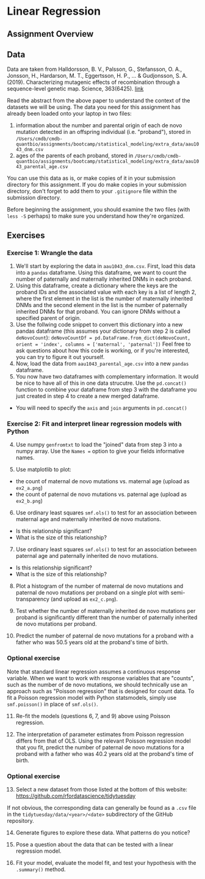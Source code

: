 # Linear Regression

## Assignment Overview

<!-- ADD THIS (use DNM acronym) --> 

## Data

Data are taken from Halldorsson, B. V., Palsson, G., Stefansson, O. A., Jonsson, H., Hardarson, M. T., Eggertsson, H. P., ... & Gudjonsson, S. A. (2019). Characterizing mutagenic effects of recombination through a sequence-level genetic map. Science, 363(6425). [link](https://science.sciencemag.org/content/363/6425/eaau1043.abstract)

Read the abstract from the above paper to understand the context of the datasets we will be using. The data you need for this assignment has already been loaded onto your laptop in two files:
1. information about the number and parental origin of each de novo mutation detected in an offspring individual (i.e. "proband"), stored in `/Users/cmdb/cmdb-quantbio/assignments/bootcamp/statistical_modeling/extra_data/aau1043_dnm.csv`
2. ages of the parents of each proband, stored in `/Users/cmdb/cmdb-quantbio/assignments/bootcamp/statistical_modeling/extra_data/aau1043_parental_age.csv`

You can use this data as is, or make copies of it in your submission directory for this assignment. If you do make copies in your submission directory, don't forget to add them to your `.gitignore` file within the submission directory.

Before beginning the assignment, you should examine the two files (with `less -S` perhaps) to make sure you understand how they're organized.

## Exercises

### Exercise 1: Wrangle the data

1. We'll start by exploring the data in `aau1043_dnm.csv`. First, load this data into a `pandas` dataframe. Using this dataframe, we want to count the number of paternally and maternally inherited DNMs in each proband.
2. Using this dataframe, create a dictionary where the keys are the proband IDs and the associated value with each key is a list of length 2, where the first element in the list is the number of maternally inherited DNMs and the second element in the list is the number of paternally inherited DNMs for that proband. You can ignore DNMs without a specified parent of origin.
3. Use the follwing code snippet to convert this dictionary into a new pandas dataframe (this assumes your dictionary from step 2 is called `deNovoCount`):
`deNovoCountDf = pd.DataFrame.from_dict(deNovoCount, orient = 'index', columns = ['maternal', 'paternal'])`
Feel free to ask questions about how this code is working, or if you're interested, you can try to figure it out yourself.
4. Now, load the data from `aau1043_parental_age.csv` into a new `pandas` dataframe.
5. You now have two dataframes with complementary information. It would be nice to have all of this in one data strucutre. Use the `pd.concat()` function to combine your dataframe from step 3 with the dataframe you just created in step 4 to create a new merged dataframe.
  * You will need to specify the `axis` and `join` arguments in `pd.concat()`

### Exercise 2: Fit and interpret linear regression models with Python

4. Use numpy `genfromtxt` to load the "joined" data from step 3 into a numpy array. Use the `Names =` option to give your fields informative names.

5. Use matplotlib to plot:
* the count of maternal de novo mutations vs. maternal age (upload as `ex2_a.png`)
* the count of paternal de novo mutations vs. paternal age (upload as `ex2_b.png`)

6. Use ordinary least squares `smf.ols()` to test for an association between maternal age and maternally inherited de novo mutations.
* Is this relationship significant?
* What is the size of this relationship?

7. Use ordinary least squares `smf.ols()` to test for an association between paternal age and paternally inherited de novo mutations.
* Is this relationship significant?
* What is the size of this relationship?

8. Plot a histogram of the number of maternal de novo mutations and paternal de novo mutations per proband on a single plot with semi-transparency (and upload as `ex2_c.png`).

9. Test whether the number of maternally inherited de novo mutations per proband is significantly different than the number of paternally inherited de novo mutations per proband.

10. Predict the number of paternal de novo mutations for a proband with a father who was 50.5 years old at the proband's time of birth.

### Optional exercise

Note that standard linear regression assumes a continuous response variable. When we want to work with response variables that are "counts", such as the number of de novo mutations, we should technically use an approach such as "Poisson regression" that is designed for count data. To fit a Poisson regression model with Python statsmodels, simply use `smf.poisson()` in place of `smf.ols()`.

11. Re-fit the models (questions 6, 7, and 9) above using Poisson regression.

12. The interpretation of parameter estimates from Poisson regression differs from that of OLS. Using the relevant Poisson regression model that you fit, predict the number of paternal de novo mutations for a proband with a father who was 40.2 years old at the proband's time of birth.

### Optional exercise

13. Select a new dataset from those listed at the bottom of this website: https://github.com/rfordatascience/tidytuesday

If not obvious, the corresponding data can generally be found as a `.csv` file in the `tidytuesday/data/<year>/<date>` subdirectory of the GitHub repository.
  
14. Generate figures to explore these data. What patterns do you notice?

15. Pose a question about the data that can be tested with a linear regression model.

16. Fit your model, evaluate the model fit, and test your hypothesis with the `.summary()` method.
